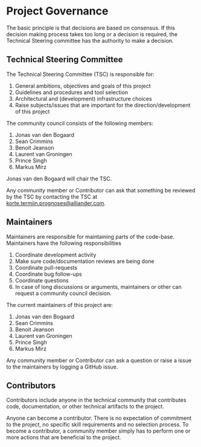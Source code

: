 <!--
SPDX-FileCopyrightText: 2017-2023 Contributors to the lfenergyarchitecturemodel project

SPDX-License-Identifier: CC-BY-4.0
-->

# Project Governance

The basic principle is that decisions are based on consensus. If this decision making process takes too long or a decision is required, the Technical Steering committee has the authority to make a decision.

## Technical Steering Committee

The Technical Steering Committee (TSC) is responsible for:

1. General ambitions, objectives and goals of this project
1. Guidelines and procedures and tool selection
1. Architectural and (development) infrastructure choices
1. Raise subjects/issues that are important for the direction/development of this project

The community council consists of the following members:
1. Jonas van den Bogaard
2. Sean Crimmins
3. Benoit Jeanson
4. Laurent van Groningen
5. Prince Singh
6. Markus Mirz

Jonas van den Bogaard will chair the TSC.

Any community member or Contributor can ask that something be reviewed by the TSC by contacting the TSC at korte.termijn.prognoses@alliander.com.

## Maintainers

Maintainers are responsible for maintaining parts of the code-base. Maintainers have the following responsibilities

1. Coordinate development activity
1. Make sure code/documentation reviews are being done
1. Coordinate pull-requests
1. Coordinate bug follow-ups
1. Coordinate questions
1. In case of long discussions or arguments, maintainers or other can request a community council decision.

The current maintainers of this project are:
1. Jonas van den Bogaard
2. Sean Crimmins
3. Benoit Jeanson
4. Laurent van Groningen
5. Prince Singh
6. Markus Mirz

Any community member or Contributor can ask a question or raise a issue to the maintainers by logging a GitHub issue.

## Contributors

Contributors include anyone in the technical community that contributes code, documentation, or other technical artifacts to the project.

Anyone can become a contributor. There is no expectation of commitment to the project, no specific skill requirements and no selection process. To become a contributor, a community member simply has to perform one or more actions that are beneficial to the project.
